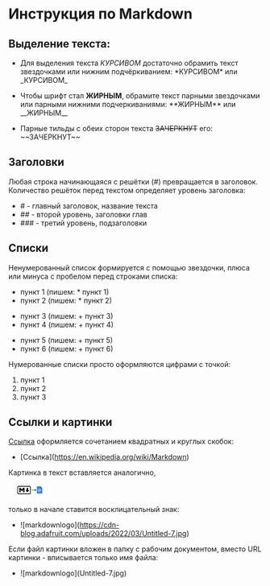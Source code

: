 # Инструкция по Markdown
## Выделение текста:

* Для выделения текста *КУРСИВОМ* достаточно обрамить текст звездочками или нижним подчёркиванием: \*КУРСИВОМ* или \_КУРСИВОМ_

* Чтобы шрифт стал **ЖИРНЫМ**, обрамите текст парными звездочками или парными нижними подчеркиваниями: \*\*ЖИРНЫМ** или \_\_ЖИРНЫМ__

* Парные тильды с обеих сторон текста ~~ЗАЧЕРКНУТ~~ его: \~~ЗАЧЕРКНУТ~~

## Заголовки

Любая строка начинающаяся с решётки (\#) превращается в заголовок. Количество решёток перед текстом определяет уровень заголовка: 
* \# - главный заголовок, название текста
* \## - второй уровень, заголовки глав
* \### - третий уровень, подзаголовки

## Списки

Ненумерованный список формируется с помощью звездочки, плюса или минуса с пробелом перед строками списка:

* пункт 1  (пишем: \* пункт 1)
* пункт 2  (пишем: \* пункт 2)
+ пункт 3  (пишем: \+ пункт 3)
+ пункт 4  (пишем: \+ пункт 4)
- пункт 5  (пишем: \+ пункт 5)
- пункт 6  (пишем: \+ пункт 6)

Нумерованные списки просто оформляются цифрами с точкой:

1. пункт 1  
2. пункт 2 
3. пункт 3 

## Ссылки и картинки

[Ссылка](https://en.wikipedia.org/wiki/Markdown) оформляется сочетанием квадратных и круглых скобок: 
* \[Ссылка](https://en.wikipedia.org/wiki/Markdown)

Картинка в текст вставляется аналогично,

![markdownlogo](Untitled-7.jpg)

только в начале ставится восклицательный знак:
* \!\[markdownlogo](https://cdn-blog.adafruit.com/uploads/2022/03/Untitled-7.jpg)

Если файл картинки вложен в папку с рабочим документом, вместо URL картинки - вписывается только имя файла: 
* \!\[markdownlogo](Untitled-7.jpg)
